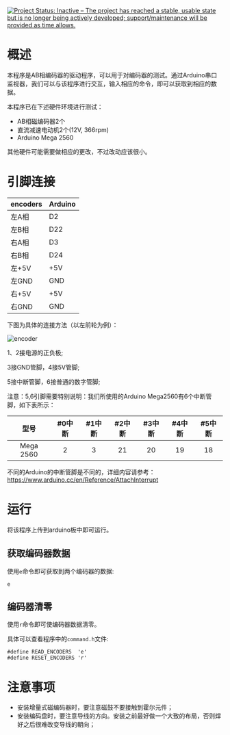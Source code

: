 [![Project Status: Inactive – The project has reached a stable, usable state but is no longer being actively developed; support/maintenance will be provided as time allows.](http://www.repostatus.org/badges/latest/inactive.svg)](http://www.repostatus.org/#inactive)

# 概述

本程序是AB相编码器的驱动程序，可以用于对编码器的测试。通过Arduino串口监视器，我们可以与该程序进行交互，输入相应的命令，即可以获取到相应的数据。

本程序已在下述硬件环境进行测试：

- AB相磁编码器2个
- 直流减速电动机2个(12V, 366rpm)
- Arduino Mega 2560

其他硬件可能需要做相应的更改，不过改动应该很小。

# 引脚连接

| encoders | Arduino  |
| :------------- | :------------- |
| 左A相 | D2 |
| 左B相 | D22 |
| 右A相 | D3 |
| 右B相 | D24 |
| 左+5V  | +5V |
| 左GND | GND |
| 右+5V  | +5V |
| 右GND | GND |  

下图为具体的连接方法（以左前轮为例）：

![encoder](https://github.com/Saturn-robot/Encoder_driver/blob/master/Test_Encoders/circuit_diagram/FIT0403_encoder.png)

1、2接电源的正负极;

3接GND管脚，4接5V管脚;

5接中断管脚，6接普通的数字管脚;

注意：5,6引脚需要特别说明：我们所使用的Arduino Mega2560有6个中断管脚，如下表所示：


| 型号 | #0中断 | #1中断 | #2中断 | #3中断 | #4中断 | #5中断 |    
| :-------------: | :-------------: | :-------------: | :-------------: |  :-------------: | :-------------: |  :-------------: |
| Mega 2560 | 2 | 3 | 21 |  20 | 19 | 18 |    

不同的Arduino的中断管脚是不同的，详细内容请参考：<https://www.arduino.cc/en/Reference/AttachInterrupt>

# 运行

将该程序上传到arduino板中即可运行。

## 获取编码器数据

使用`e`命令即可获取到两个编码器的数据:

    e

## 编码器清零

使用`r`命令即可使编码器数据清零。

具体可以查看程序中的`command.h`文件:

```
#define READ_ENCODERS  'e'
#define RESET_ENCODERS 'r'
```

# 注意事项

- 安装增量式磁编码器时，要注意磁鼓不要接触到霍尔元件；
- 安装编码盘时，要注意导线的方向。安装之前最好做一个大致的布局，否则焊好之后很难改变导线的朝向；
